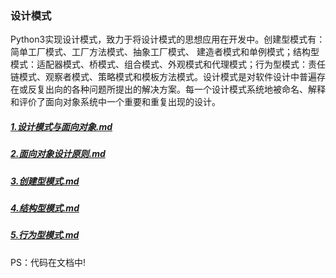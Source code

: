 ### 设计模式
Python3实现设计模式，致力于将设计模式的思想应用在开发中。创建型模式有：简单工厂模式、工厂方法模式、抽象工厂模式、 建造者模式和单例模式；结构型模式：适配器模式、桥模式、组合模式、外观模式和代理模式；行为型模式：责任链模式、观察者模式、策略模式和模板方法模式。设计模式是对软件设计中普遍存在或反复出向的各种问题所提出的解决方案。每一个设计模式系统地被命名、解释和评价了面向对象系统中一个重要和重复出现的设计。

##### [1.设计模式与面向对象.md](https://github.com/ThanlonSmith/Design-Pattern/blob/master/1.设计模式与面向对象.md)

##### [2.面向对象设计原则.md](https://github.com/ThanlonSmith/Design-Pattern/blob/master/2.面向对象设计原则.md)

##### [3.创建型模式.md](https://github.com/ThanlonSmith/Design-Pattern/blob/master/3.创建型模式.md)

##### [4.结构型模式.md](https://github.com/ThanlonSmith/Design-Pattern/blob/master/4.结构型模式.md)

##### [5.行为型模式.md](https://github.com/ThanlonSmith/Design-Pattern/blob/master/5.行为型模式.md)

PS：代码在文档中!